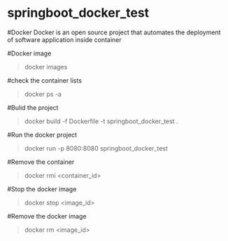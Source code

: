 # springboot_docker_test

#Docker 
Docker is an open source project that automates the deployment of software application inside container

#Docker image 
>docker images

#check the container lists
>docker ps -a

#Bulid the project 
>docker build -f Dockerfile -t springboot_docker_test .

#Run the docker project
>docker run -p 8080:8080 springboot_docker_test

#Remove the container
>docker rmi <container_id>

#Stop the docker image
>docker stop <image_id>

#Remove the docker image
>docker rm <image_id>
